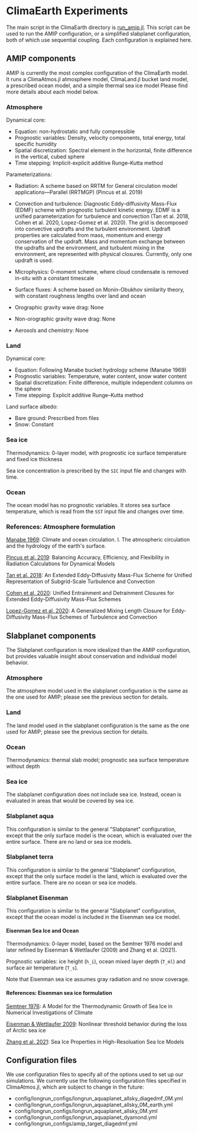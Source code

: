 # ClimaEarth Experiments

The main script in the ClimaEarth directory is [run_amip.jl](run_amip.jl). This script can be used to run the AMIP configuration, or a simplified slabplanet configuration, both of which use sequential coupling. Each configuration is explained here.

## AMIP components
AMIP is currently the most complex configuration of the ClimaEarth model.
It runs a ClimaAtmos.jl atmosphere model, ClimaLand.jl bucket land model,
a prescribed ocean model, and a simple thermal sea ice model
Please find more details about each model below.

### Atmosphere
Dynamical core:
- Equation: non-hydrostatic and fully compressible
- Prognostic variables: Density, velocity components, total energy, total specific humidity
- Spatial discretization: Spectral element in the horizontal, finite difference in the vertical, cubed sphere
- Time stepping: Implicit-explicit additive Runge–Kutta method

Parameterizations:

- Radiation: A scheme based on RRTM for General circulation model applications—Parallel (RRTMGP) (Pincus et al. 2019)

- Convection and turbulence: Diagnostic Eddy-diffusivity Mass-Flux (EDMF) scheme with prognostic turbulent kinetic energy.
EDMF is a unified parameterization for turbulence and convection (Tan et al. 2018, Cohen et al. 2020, Lopez-Gomez et al. 2020). The grid is decomposed into convective updrafts and the turbulent environment.
Updraft properties are calculated from mass, momentum and energy conservation of the updraft.
Mass and momentum exchange between the updrafts and the environment, and
turbulent mixing in the environment, are represented with physical closures. Currently, only one updraft is used.

- Microphysics: 0-moment scheme, where cloud condensate is removed in-situ with a constant timescale

- Surface fluxes: A scheme based on Monin-Obukhov similarity theory, with constant roughness lengths over land and ocean

- Orographic gravity wave drag: None

- Non-orographic gravity wave drag: None

- Aerosols and chemistry: None

### Land
Dynamical core:
- Equation: Following Manabe bucket hydrology scheme (Manabe 1969)
- Prognostic variables: Temperature, water content, snow water content
- Spatial discretization: Finite difference, multiple independent columns on the sphere
- Time stepping: Explicit additive Runge–Kutta method

Land surface albedo:
- Bare ground: Prescribed from files
- Snow: Constant

### Sea ice
Thermodynamics: 0-layer model, with prognostic ice surface temperature and fixed ice thickness

Sea ice concentration is prescribed by the `SIC` input file and changes with time.

### Ocean
The ocean model has no prognostic variables. It stores sea surface temperature, which is
read from the `SST` input file and changes over time.

### References: Atmosphere formulation

[Manabe 1969](https://journals.ametsoc.org/view/journals/mwre/97/11/1520-0493_1969_097_0739_catoc_2_3_co_2.xml): Climate and ocean circulation. I. The atmospheric circulation and the hydrology of the earth's surface.

[Pincus et al. 2019](https://agupubs.onlinelibrary.wiley.com/doi/10.1029/2019MS001621): Balancing Accuracy, Efficiency, and Flexibility in Radiation Calculations for Dynamical Models

[Tan et al. 2018](https://agupubs.onlinelibrary.wiley.com/doi/full/10.1002/2017MS001162): An Extended Eddy-Diffusivity Mass-Flux Scheme for Unified Representation of Subgrid-Scale Turbulence and Convection

[Cohen et al. 2020](https://agupubs.onlinelibrary.wiley.com/doi/full/10.1029/2020MS002162): Unified Entrainment and Detrainment Closures for Extended Eddy-Diffusivity Mass-Flux Schemes

[Lopez-Gomez et al. 2020](https://agupubs.onlinelibrary.wiley.com/doi/full/10.1029/2020MS002161): A Generalized Mixing Length Closure for Eddy-Diffusivity Mass-Flux Schemes of Turbulence and Convection

## Slabplanet components
The Slabplanet configuration is more idealized than the AMIP configuration, but provides valuable insight about conservation and individual model behavior.

### Atmosphere
The atmosphere model used in the slabplanet configuration is the same as the one used for AMIP;
please see the previous section for details.

### Land
The land model used in the slabplanet configuration is the same as the one used for AMIP;
please see the previous section for details.

### Ocean
Thermodynamics: thermal slab model; prognostic sea surface temperature without depth

### Sea ice
The slabplanet configuration does not include sea ice. Instead, ocean is evaluated in areas
that would be covered by sea ice.

### Slabplanet aqua
This configuration is similar to the general "Slabplanet" configuration, except that the
only surface model is the ocean, which is evaluated over the entire surface. There are no land or sea ice models.

### Slabplanet terra
This configuration is similar to the general "Slabplanet" configuration, except that the
only surface model is the land, which is evaluated over the entire surface. There are no ocean or sea ice models.

### Slabplanet Eisenman
This configuration is similar to the general "Slabplanet" configuration, except that the ocean model
is included in the Eisenman sea ice model.

#### Eisenman Sea Ice and Ocean
Thermodynamics: 0-layer model, based on the Semtner 1976 model and later refined by
Eisenman & Wettlaufer (2009) and Zhang et al. (2021).

Prognostic variables: ice height (`h_i`), ocean mixed layer depth (`T_ml`) and surface air temperature (`T_s`).

Note that Eisenman sea ice assumes gray radiation and no snow coverage.

#### References: Eisenman sea ice formulation
[Semtner 1976](https://journals.ametsoc.org/view/journals/phoc/6/3/1520-0485_1976_006_0379_amfttg_2_0_co_2.xml): A Model for the Thermodynamic Growth of Sea Ice in Numerical Investigations of Climate

[Eisenman & Wettlaufer 2009](https://eisenman.ucsd.edu/papers/Eisenman-Wettlaufer-2009.pdf): Nonlinear threshold behavior during the loss of Arctic sea ice

[Zhang et al. 2021](https://agupubs.onlinelibrary.wiley.com/doi/full/10.1029/2020JC016686): Sea Ice Properties in High-Resoluation Sea Ice Models

## Configuration files
We use configuration files to specify all of the options used to set up our simulations.
We currently use the following configuration files specified in ClimaAtmos.jl, which
are subject to change in the future:
- config/longrun_configs/longrun_aquaplanet_allsky_diagedmf_0M.yml
- config/longrun_configs/longrun_aquaplanet_allsky_0M_earth.yml
- config/longrun_configs/longrun_aquaplanet_allsky_0M.yml
- config/longrun_configs/longrun_aquaplanet_dyamond.yml
- config/longrun_configs/amip_target_diagedmf.yml
